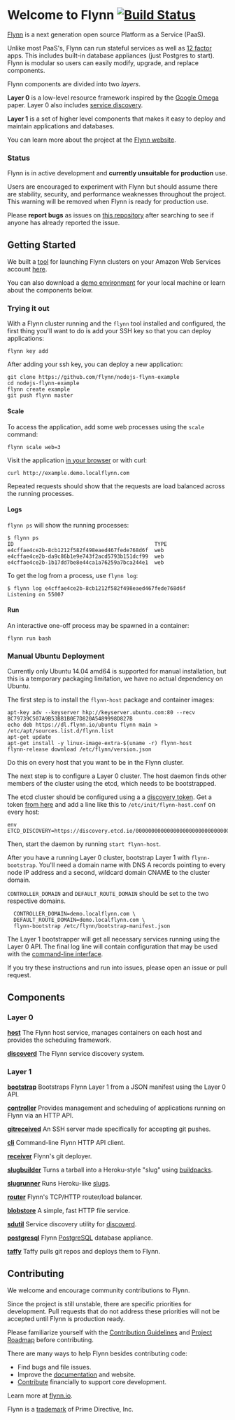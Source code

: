 # Welcome to Flynn [![Build Status](https://travis-ci.org/flynn/flynn.svg?branch=master)](https://travis-ci.org/flynn/flynn)

[Flynn](https://flynn.io) is a next generation open source Platform as a Service
(PaaS).

Unlike most PaaS's, Flynn can run stateful services as well as [12
factor](http://12factor.net/) apps. This includes built-in database appliances
(just Postgres to start). Flynn is modular so users can easily modify, upgrade,
and replace components.

Flynn components are divided into two _layers_.

**Layer 0** is a low-level resource framework inspired by the [Google
Omega](http://eurosys2013.tudos.org/wp-content/uploads/2013/paper/Schwarzkopf.pdf)
paper. Layer 0 also includes [service discovery](/discoverd).

**Layer 1** is a set of higher level components that makes it easy to deploy and
maintain applications and databases.

You can learn more about the project at the [Flynn website](https://flynn.io).

### Status

Flynn is in active development and **currently unsuitable for production** use.

Users are encouraged to experiment with Flynn but should assume there are
stability, security, and performance weaknesses throughout the project. This
warning will be removed when Flynn is ready for production use.

Please **report bugs** as issues on [this
repository](https://github.com/flynn/flynn/issues) after searching to see if
anyone has already reported the issue.

## Getting Started

We built a [tool](https://dashboard.flynn.io) for launching Flynn clusters on your
Amazon Web Services account [here](https://dashboard.flynn.io).

You can also download a [demo environment](/demo) for your local machine or
learn about the components below.

### Trying it out

With a Flynn cluster running and the `flynn` tool installed and configured, the
first thing you'll want to do is add your SSH key so that you can deploy
applications:

```text
flynn key add
```

After adding your ssh key, you can deploy a new application:

```text
git clone https://github.com/flynn/nodejs-flynn-example
cd nodejs-flynn-example
flynn create example
git push flynn master
```

#### Scale

To access the application, add some web processes using the `scale`
command:

```text
flynn scale web=3
```

Visit the application [in your browser](http://example.demo.localflynn.com) or with curl:

```text
curl http://example.demo.localflynn.com
```

Repeated requests should show that the requests are load balanced across the
running processes.

#### Logs

`flynn ps` will show the running processes:

```text
$ flynn ps
ID                                             TYPE
e4cffae4ce2b-8cb1212f582f498eaed467fede768d6f  web
e4cffae4ce2b-da9c86b1e9e743f2acd5793b151dcf99  web
e4cffae4ce2b-1b17dd7be8e44ca1a76259a7bca244e1  web
```

To get the log from a process, use `flynn log`:

```text
$ flynn log e4cffae4ce2b-8cb1212f582f498eaed467fede768d6f
Listening on 55007
```

#### Run

An interactive one-off process may be spawned in a container:

```text
flynn run bash
```


### Manual Ubuntu Deployment

Currently only Ubuntu 14.04 amd64 is supported for manual installation, but this
is a temporary packaging limitation, we have no actual dependency on Ubuntu.

The first step is to install the `flynn-host` package and container images:

```text
apt-key adv --keyserver hkp://keyserver.ubuntu.com:80 --recv BC79739C507A9B53BB1B0E7D820A5489998D827B
echo deb https://dl.flynn.io/ubuntu flynn main > /etc/apt/sources.list.d/flynn.list
apt-get update
apt-get install -y linux-image-extra-$(uname -r) flynn-host
flynn-release download /etc/flynn/version.json
```

Do this on every host that you want to be in the Flynn cluster.

The next step is to configure a Layer 0 cluster. The host daemon finds other
members of the cluster using the etcd, which needs to be bootstrapped.

The etcd cluster should be configured using a a [discovery
token](https://coreos.com/docs/cluster-management/setup/etcd-cluster-discovery/).
Get a token [from here](https://discovery.etcd.io/new) and add a line like this
to `/etc/init/flynn-host.conf` on every host:

```text
env ETCD_DISCOVERY=https://discovery.etcd.io/00000000000000000000000000000000
```

Then, start the daemon by running `start flynn-host`.

After you have a running Layer 0 cluster, bootstrap Layer 1 with
`flynn-bootstrap`. You'll need a domain name with DNS A records pointing to
every node IP address and a second, wildcard domain CNAME to the cluster domain.

`CONTROLLER_DOMAIN` and `DEFAULT_ROUTE_DOMAIN` should be set to the two
respective domains.

```text
  CONTROLLER_DOMAIN=demo.localflynn.com \
  DEFAULT_ROUTE_DOMAIN=demo.localflynn.com \
  flynn-bootstrap /etc/flynn/bootstrap-manifest.json
```

The Layer 1 bootstrapper will get all necessary services running using the Layer
0 API. The final log line will contain configuration that may be used with the
[command-line interface](/cli).

If you try these instructions and run into issues, please open an issue or pull
request.


## Components

### Layer 0

**[host](/host)** The Flynn host service, manages containers on each host
and provides the scheduling framework.

**[discoverd](/discoverd)** The Flynn service discovery system.

### Layer 1

**[bootstrap](/bootstrap)** Bootstraps Flynn Layer 1 from a JSON manifest using
the Layer 0 API.

**[controller](/controller)** Provides management and scheduling of applications
running on Flynn via an HTTP API.

**[gitreceived](/gitreceived)** An SSH server made specifically for accepting git pushes.

**[cli](/cli)** Command-line Flynn HTTP API client.

**[receiver](/receiver)** Flynn's git deployer.

**[slugbuilder](/slugbuilder)** Turns a tarball into a Heroku-style "slug" using
[buildpacks](https://devcenter.heroku.com/articles/buildpacks).

**[slugrunner](/slugrunner)** Runs Heroku-like
[slugs](https://devcenter.heroku.com/articles/slug-compiler).

**[router](/router)** Flynn's TCP/HTTP router/load balancer.

**[blobstore](/blobstore)** A simple, fast HTTP file service.

**[sdutil](/sdutil)** Service discovery utility for [discoverd](/discoverd).

**[postgresql](/appliance/postgresql)** Flynn
[PostgreSQL](http://www.postgresql.org/) database appliance.

**[taffy](/taffy)** Taffy pulls git repos and deploys them to Flynn.


## Contributing

We welcome and encourage community contributions to Flynn.

Since the project is still unstable, there are specific priorities for
development. Pull requests that do not address these priorities will not be
accepted until Flynn is production ready.

Please familiarize yourself with the [Contribution
Guidelines](https://flynn.io/docs/contributing) and [Project
Roadmap](https://flynn.io/docs/roadmap) before contributing.

There are many ways to help Flynn besides contributing code:

 - Find bugs and file issues.
 - Improve the [documentation](/website) and website.
 - [Contribute](https://flynn.io/#sponsor) financially to support core development.

Learn more at [flynn.io](https://flynn.io).

Flynn is a [trademark](https://flynn.io/docs/trademark-guidelines) of Prime Directive, Inc.
